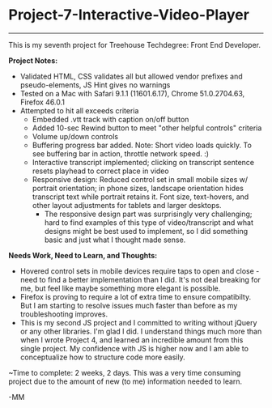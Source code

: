 # Project-7-Interactive-Video-Player
----
This is my seventh project for Treehouse Techdegree: Front End Developer.

**Project Notes:**
* Validated HTML, CSS validates all but allowed vendor prefixes and pseudo-elements, JS Hint gives no warnings
* Tested on a Mac with Safari 9.1.1 (11601.6.17), Chrome 51.0.2704.63, Firefox 46.0.1
* Attempted to hit all exceeds criteria
  * Embedded .vtt track with caption on/off button
  * Added 10-sec Rewind button to meet "other helpful controls" criteria
  * Volume up/down controls
  * Buffering progress bar added. Note: Short video loads quickly. To see buffering bar in action, throttle network speed. :)
  * Interactive transcript implemented; clicking on transcript sentence resets playhead to correct place in video
  * Responsive design: Reduced control set in small mobile sizes w/ portrait orientation; in phone sizes, landscape orientation hides 
    transcript text while portrait retains it. Font size, text-hovers, and other layout adjustments for tablets and larger desktops.
    * The responsive design part was surprisingly very challenging; hard to find examples of this type of video/transcript and what
      designs might be best used to implement, so I did something basic and just what I thought made sense.

**Needs Work, Need to Learn, and Thoughts:**
* Hovered control sets in mobile devices require taps to open and close - need to find a better implementation than I did. It's 
  not deal breaking for me, but feel like maybe something more elegant is possible.
* Firefox is proving to require a lot of extra time to ensure compatibilty. But I am starting to resolve issues much faster than before
  as my troubleshooting improves.
* This is my second JS project and I committed to writing without jQuery or any other libraries. I'm glad I did. I understand 
  things much more than when I wrote Project 4, and learned an incredible amount from this single project. My confidence with JS
  is higher now and I am able to conceptualize how to structure code more easily.

~Time to complete: 2 weeks, 2 days. This was a very time consuming project due to the amount of new (to me) information needed to learn.

-MM
